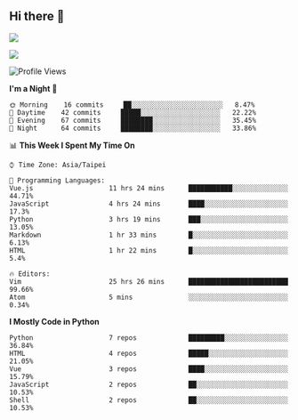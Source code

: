 ## Hi there 👋

![](https://github-readme-stats.vercel.app/api?username=CSY54&theme=nord&show_icons=true)

![](https://github-readme-stats.vercel.app/api/top-langs/?username=CSY54&theme=nord&layout=compact&card_width=445)

<!--START_SECTION:waka-->
![Profile Views](http://img.shields.io/badge/Profile%20Views-47-blue)

**I'm a Night 🦉** 

```text
🌞 Morning    16 commits     ██░░░░░░░░░░░░░░░░░░░░░░░   8.47% 
🌆 Daytime    42 commits     █████░░░░░░░░░░░░░░░░░░░░   22.22% 
🌃 Evening    67 commits     ████████░░░░░░░░░░░░░░░░░   35.45% 
🌙 Night      64 commits     ████████░░░░░░░░░░░░░░░░░   33.86%

```


📊 **This Week I Spent My Time On** 

```text
⌚︎ Time Zone: Asia/Taipei

💬 Programming Languages: 
Vue.js                   11 hrs 24 mins      ███████████░░░░░░░░░░░░░░   44.71% 
JavaScript               4 hrs 24 mins       ████░░░░░░░░░░░░░░░░░░░░░   17.3% 
Python                   3 hrs 19 mins       ███░░░░░░░░░░░░░░░░░░░░░░   13.05% 
Markdown                 1 hr 33 mins        █░░░░░░░░░░░░░░░░░░░░░░░░   6.13% 
HTML                     1 hr 22 mins        █░░░░░░░░░░░░░░░░░░░░░░░░   5.4%

🔥 Editors: 
Vim                      25 hrs 26 mins      █████████████████████████   99.66% 
Atom                     5 mins              ░░░░░░░░░░░░░░░░░░░░░░░░░   0.34%

```

**I Mostly Code in Python** 

```text
Python                   7 repos             █████████░░░░░░░░░░░░░░░░   36.84% 
HTML                     4 repos             █████░░░░░░░░░░░░░░░░░░░░   21.05% 
Vue                      3 repos             ████░░░░░░░░░░░░░░░░░░░░░   15.79% 
JavaScript               2 repos             ██░░░░░░░░░░░░░░░░░░░░░░░   10.53% 
Shell                    2 repos             ██░░░░░░░░░░░░░░░░░░░░░░░   10.53%

```



<!--END_SECTION:waka-->

<!--
**CSY54/CSY54** is a ✨ _special_ ✨ repository because its `README.md` (this file) appears on your GitHub profile.

Here are some ideas to get you started:

- 🔭 I’m currently working on ...
- 🌱 I’m currently learning ...
- 👯 I’m looking to collaborate on ...
- 🤔 I’m looking for help with ...
- 💬 Ask me about ...
- 📫 How to reach me: ...
- 😄 Pronouns: ...
- ⚡ Fun fact: ...
-->
